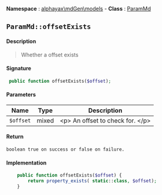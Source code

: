 **Namespace**  : [alphayax\mdGen\models](../__NAMESPACE__.md) -
**Class** : [ParamMd](__CLASS__.md)

## `ParamMd::offsetExists`

#### Description

> Whether a offset exists

#### Signature

```php
 public function offsetExists($offset);
```

#### Parameters

| Name | Type | Description |
|---|---|---|
| `$offset` | mixed | &lt;p&gt; An offset to check for. &lt;/p&gt; |

#### Return

    boolean true on success or false on failure.

#### Implementation

```php
    public function offsetExists($offset) {
        return property_exists( static::class, $offset);
    }

```
